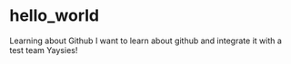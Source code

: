 # hello_world
Learning about Github
I want to learn about github and integrate it with a test team
Yaysies!
